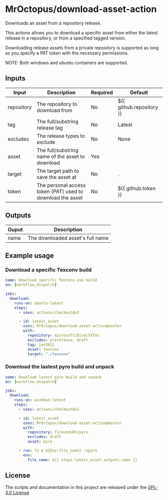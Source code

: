 # MrOctopus/download-asset-action
Downloads an asset from a repository release.

This actions allows you to download a specific asset
from either the latest release in a repository, or
from a specified tagged version.

Downloading release assets from a private repository
is supported as long as you specify a PAT token with
the necessary permissions.

NOTE:
Both windows and ubuntu containers are supported.

## Inputs
| Input      | Description                                                | Required | Default                  |
|------------|------------------------------------------------------------|----------|--------------------------|
| repository | The repository to download from                            | No       | ${{ github.repository }} |
| tag        | The full/substring release tag                             | No       | Latest                   |
| excludes   | The release types to exclude                               | No       | None                     |
| asset      | The full/substring name of the asset to download           | Yes      |                          |
| target     | The target path to save the asset at                       | No       | .                        |
| token      | The personal access token (PAT) used to download the asset | No       | ${{ github.token }}      |

## Outputs
| Ouput | Description                      |
|-------|----------------------------------|
| name  | The downloaded asset's full name |

## Example usage

### Download a specific Texconv build
```yaml
name: Download specific Texconv.exe build
on: [workflow_dispatch]

jobs:
  download:
    runs-on: ubuntu-latest
    steps:
      - uses: actions/checkout@v2

      - id: latest_asset
        uses: MrOctopus/download-asset-action@master
        with:
          repository: microsoft/DirectXTex
          excludes: prerelease, draft
          tag: jan2021
          asset: texconv
          target: "./texconv"
```

### Download the lastest pyro build and unpack
```yaml
name: Download latest pyro build and unpack
on: [workflow_dispatch]

jobs:
  download:
    runs-on: windows-latest
    steps:
      - uses: actions/checkout@v2

      - id: latest_asset
        uses: MrOctopus/download-asset-action@master
        with:
          repository: fireundubh/pyro
          excludes: draft
          asset: pyro

      - run: 7z e ${Env:file_name} -opyro
        env: 
          file_name: ${{ steps.latest_asset.outputs.name }}

```

## License
The scripts and documentation in this project are released under the [GPL-3.0 License](LICENSE)
